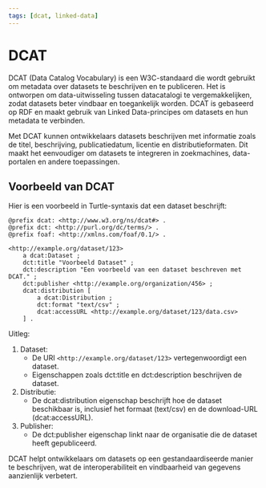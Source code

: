 ```yaml
---
tags: [dcat, linked-data]
---
```


# DCAT

DCAT (Data Catalog Vocabulary) is een W3C-standaard die wordt gebruikt om metadata over datasets te beschrijven en te publiceren. Het is ontworpen om data-uitwisseling tussen datacatalogi te vergemakkelijken, zodat datasets beter vindbaar en toegankelijk worden. DCAT is gebaseerd op RDF en maakt gebruik van Linked Data-principes om datasets en hun metadata te verbinden.

Met DCAT kunnen ontwikkelaars datasets beschrijven met informatie zoals de titel, beschrijving, publicatiedatum, licentie en distributieformaten. Dit maakt het eenvoudiger om datasets te integreren in zoekmachines, data-portalen en andere toepassingen.

## Voorbeeld van DCAT

Hier is een voorbeeld in Turtle-syntaxis dat een dataset beschrijft:

```turtle
@prefix dcat: <http://www.w3.org/ns/dcat#> .
@prefix dct: <http://purl.org/dc/terms/> .
@prefix foaf: <http://xmlns.com/foaf/0.1/> .

<http://example.org/dataset/123>
    a dcat:Dataset ;
    dct:title "Voorbeeld Dataset" ;
    dct:description "Een voorbeeld van een dataset beschreven met DCAT." ;
    dct:publisher <http://example.org/organization/456> ;
    dcat:distribution [
        a dcat:Distribution ;
        dct:format "text/csv" ;
        dcat:accessURL <http://example.org/dataset/123/data.csv>
    ] .
```

Uitleg:

1. Dataset:
    - De URI `<http://example.org/dataset/123>` vertegenwoordigt een dataset.
    - Eigenschappen zoals dct:title en dct:description beschrijven de dataset.
1. Distributie:
    - De dcat:distribution eigenschap beschrijft hoe de dataset beschikbaar is, inclusief het formaat (text/csv) en de download-URL (dcat:accessURL).
1. Publisher:
    - De dct:publisher eigenschap linkt naar de organisatie die de dataset heeft gepubliceerd.

DCAT helpt ontwikkelaars om datasets op een gestandaardiseerde manier te beschrijven, wat de interoperabiliteit en vindbaarheid van gegevens aanzienlijk verbetert.
